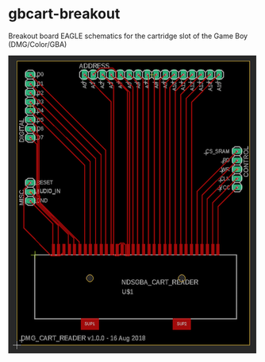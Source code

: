 # gbcart-breakout
Breakout board EAGLE schematics for the cartridge slot of the Game Boy (DMG/Color/GBA) 

![schematics](https://github.com/petrutoader/gbcart-breakout/blob/master/schematics.png)
